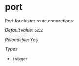 # port

Port for cluster route connections.

*Default value*: `6222`

*Reloadable*: Yes

*Types*

- `integer`


